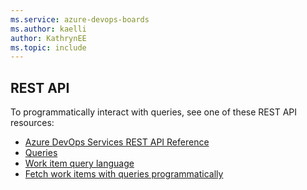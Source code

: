 ```yaml
---
ms.service: azure-devops-boards
ms.author: kaelli
author: KathrynEE
ms.topic: include
---
```




## REST API 

To programmatically interact with queries, see one of these REST API resources:  

- [Azure DevOps Services REST API Reference](/rest/api/azure/devops)
- [Queries](/rest/api/azure/devops/wit/queries)
- [Work item query language](/rest/api/azure/devops/wit/wiql)
- [Fetch work items with queries programmatically](../../integrate/quickstarts/work-item-quickstart.md) 

